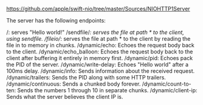 https://github.com/apple/swift-nio/tree/master/Sources/NIOHTTP1Server

The server has the following endpoints:

/: serves "Hello world!"
/sendfile/*: serves the file at path * to the client, using sendfile.
/fileio/*: serves the file at path * to the client by reading the file in to memory in chunks.
/dynamic/echo: Echoes the request body back to the client.
/dynamic/echo_balloon: Echoes the request body back to the client after buffering it entirely in memory first.
/dynamic/pid: Echoes pack the PID of the server.
/dynamic/write-delay: Echoes "Hello world" after a 100ms delay.
/dynamic/info: Sends information about the received request.
/dynamic/trailers: Sends the PID along with some HTTP trailers.
/dynamic/continuous: Sends a chunked body forever.
/dynamic/count-to-ten: Sends the numbers 1 through 10 in separate chunks.
/dynamic/client-ip: Sends what the server believes the client IP is.
